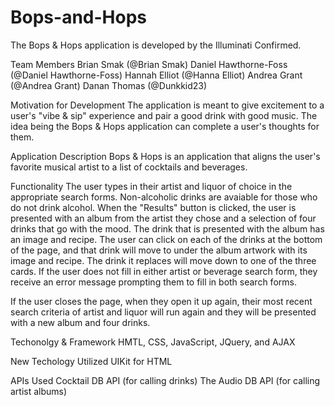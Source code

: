 # Bops-and-Hops

The Bops & Hops application is developed by the Illuminati Confirmed.

Team Members
Brian Smak (@Brian Smak)
Daniel Hawthorne-Foss (@Daniel Hawthorne-Foss)
Hannah Elliot (@Hanna Elliot)
Andrea Grant (@Andrea Grant)
Danan Thomas (@Dunkkid23)

Motivation for Development
The application is meant to give excitement to a user's "vibe & sip" experience and pair a good drink with good music. The idea being the Bops & Hops application can complete a user's thoughts for them.

Application Description
Bops & Hops is an application that aligns the user's favorite musical artist to a list of cocktails and beverages.

Functionality
The user types in their artist and liquor of choice in the appropriate search forms. Non-alcoholic drinks are avaiable for those who do not drink alcohol. When the "Results" button is clicked, the user is presented with an album from the artist they chose and a selection of four drinks that go with the mood. The drink that is presented with the album has an image and recipe. The user can click on each of the drinks at the bottom of the page, and that drink will move to under the album artwork with its image and recipe. The drink it replaces will move down to one of the three cards. If the user does not fill in either artist or beverage search form, they receive an error message prompting them to fill in both search forms.

If the user closes the page, when they open it up again, their most recent search criteria of artist and liquor will run again and they will be presented with a new album and four drinks.

Techonolgy & Framework
HMTL, CSS, JavaScript, JQuery, and AJAX

New Techology Utilized
UIKit for HTML

APIs Used
Cocktail DB API (for calling drinks)
The Audio DB API (for calling artist albums)
